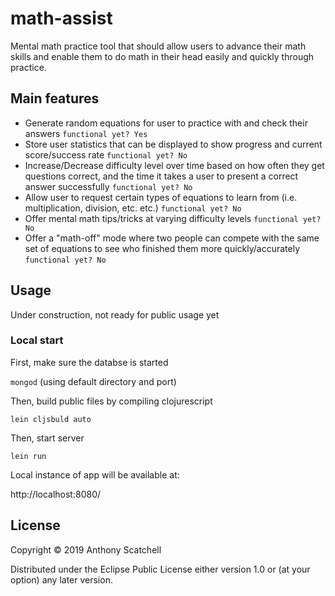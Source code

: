 # math-assist

Mental math practice tool that should allow users to advance their math skills and enable them to do math in their head easily and quickly through practice.

## Main features

- Generate random equations for user to practice with and check their answers `functional yet? Yes`
- Store user statistics that can be displayed to show progress and current score/success rate `functional yet? No`
- Increase/Decrease difficulty level over time based on how often they get questions correct, and the time it takes a user to present a correct answer successfully `functional yet? No`
- Allow user to request certain types of equations to learn from (i.e. multiplication, division, etc. etc.) `functional yet? No`
- Offer mental math tips/tricks at varying difficulty levels `functional yet? No`
- Offer a "math-off" mode where two people can compete with the same set of equations to see who finished them more quickly/accurately `functional yet? No`


## Usage

Under construction, not ready for public usage yet

### Local start

First, make sure the databse is started

`mongod` (using default directory and port)

Then, build public files by compiling clojurescript

`lein cljsbuld auto`

Then, start server

`lein run`

Local instance of app will be available at:

http://localhost:8080/

## License

Copyright © 2019 Anthony Scatchell

Distributed under the Eclipse Public License either version 1.0 or (at
your option) any later version.
